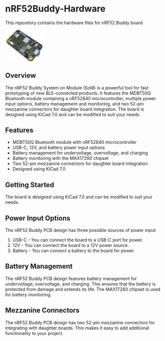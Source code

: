 # nRF52Buddy-Hardware
This repository contains the hardware files for nRF52 Buddy board

<img src="Images/nRF52Buddy_Render3.png" alt="nRF52 Buddy PCB" width="25%">

## Overview

The nRF52 Buddy System on Module (SoM) is a powerful tool for fast prototyping of new BLE-connected products. It features the MDBT50Q Bluetooth module containing a nRF52840 microcontroller, multiple power input options, battery management and monitoring, and two 52-pin mezzanine connectors for daughter board integration. The board is designed using KiCad 7.0 and can be modified to suit your needs.

## Features

* MDBT50Q Bluetooth module with nRF52840 microcontroller
* USB-C, 12V, and battery power input options
* Battery management for undervoltage, overvoltage, and charging
* Battery monitoring with the MAX17260 chipset
* Two 52-pin mezzanine connectors for daughter board integration
* Designed using KiCad 7.0

## Getting Started

The board is designed using KiCad 7.0 and can be modified to suit your needs.

## Power Input Options

The nRF52 Buddy PCB design has three possible sources of power input:

1. USB-C - You can connect the board to a USB-C port for power.
2. 12V - You can connect the board to a 12V power source.
3. Battery - You can connect a battery to the board for power.

## Battery Management

The nRF52 Buddy PCB design features battery management for undervoltage, overvoltage, and charging. This ensures that the battery is protected from damage and extends its life. The MAX17260 chipset is used for battery monitoring.

## Mezzanine Connectors

The nRF52 Buddy PCB design has two 52-pin mezzanine connectors for integrating with daughter boards. This makes it easy to add additional functionality to your project.




